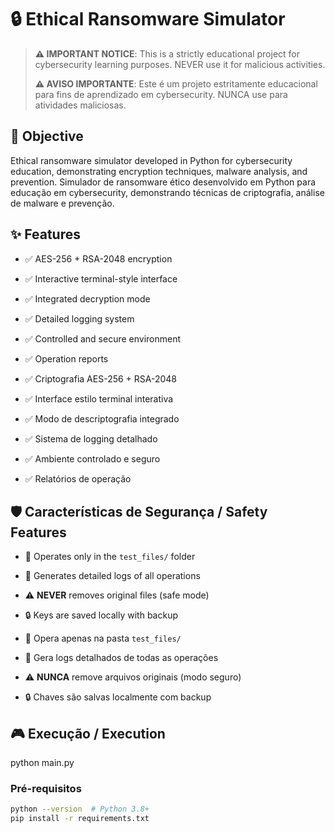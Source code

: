 # 🔒 Ethical Ransomware Simulator

> **⚠️ IMPORTANT NOTICE**: This is a strictly educational project for cybersecurity learning purposes. NEVER use it for malicious activities.
> 
> **⚠️ AVISO IMPORTANTE**: Este é um projeto estritamente educacional para fins de aprendizado em cybersecurity. NUNCA use para atividades maliciosas.

## 🎯 Objective

Ethical ransomware simulator developed in Python for cybersecurity education, demonstrating encryption techniques, malware analysis, and prevention.
Simulador de ransomware ético desenvolvido em Python para educação em cybersecurity, demonstrando técnicas de criptografia, análise de malware e prevenção.

## ✨ Features

- ✅ AES-256 + RSA-2048 encryption
- ✅ Interactive terminal-style interface
- ✅ Integrated decryption mode
- ✅ Detailed logging system
- ✅ Controlled and secure environment
- ✅ Operation reports



- ✅ Criptografia AES-256 + RSA-2048
- ✅ Interface estilo terminal interativa
- ✅ Modo de descriptografia integrado
- ✅ Sistema de logging detalhado
- ✅ Ambiente controlado e seguro
- ✅ Relatórios de operação

## 🛡️ Características de Segurança / Safety Features

- 🔐 Operates only in the `test_files/` folder
- 📝 Generates detailed logs of all operations
- ⚠️ **NEVER** removes original files (safe mode)
- 🔒 Keys are saved locally with backup

- 🔐 Opera apenas na pasta `test_files/`
- 📝 Gera logs detalhados de todas as operações
- ⚠️ **NUNCA** remove arquivos originais (modo seguro)
- 🔒 Chaves são salvas localmente com backup

## 🎮 Execução / Execution

python main.py

### Pré-requisitos
```bash
python --version  # Python 3.8+
pip install -r requirements.txt
